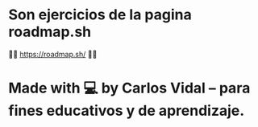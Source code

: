 # Son ejercicios de la pagina roadmap.sh 

🔹🔹  https://roadmap.sh/ 🔹🔹

# Made with 💻 by Carlos Vidal – para fines educativos y de aprendizaje.
